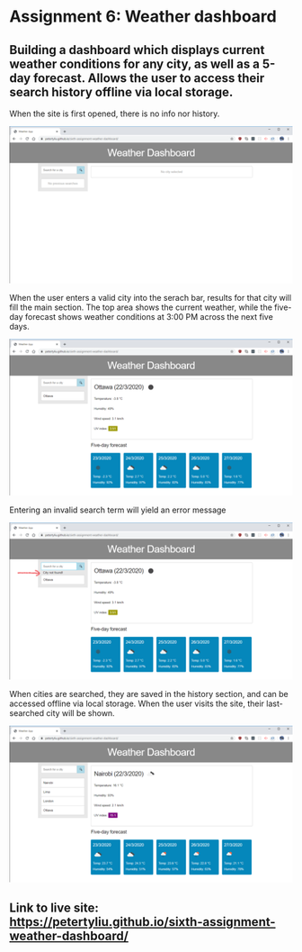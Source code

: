 # Assignment 6: Weather dashboard

## Building a dashboard which displays current weather conditions for any city, as well as a 5-day forecast. Allows the user to access their search history offline via local storage.

When the site is first opened, there is no info nor history.

![empty state](images/empty.png)

When the user enters a valid city into the serach bar, results for that city will fill the main section. The top area shows the current weather, while the five-day forecast shows weather conditions at 3:00 PM across the next five days.

![a search result](images/search.png)

Entering an invalid search term will yield an error message

![Invalid search](images/bad-search.png)

When cities are searched, they are saved in the history section, and can be accessed offline via local storage. When the user visits the site, their last-searched city will be shown.

![with history](images/history.png)

## Link to live site: https://petertyliu.github.io/sixth-assignment-weather-dashboard/
